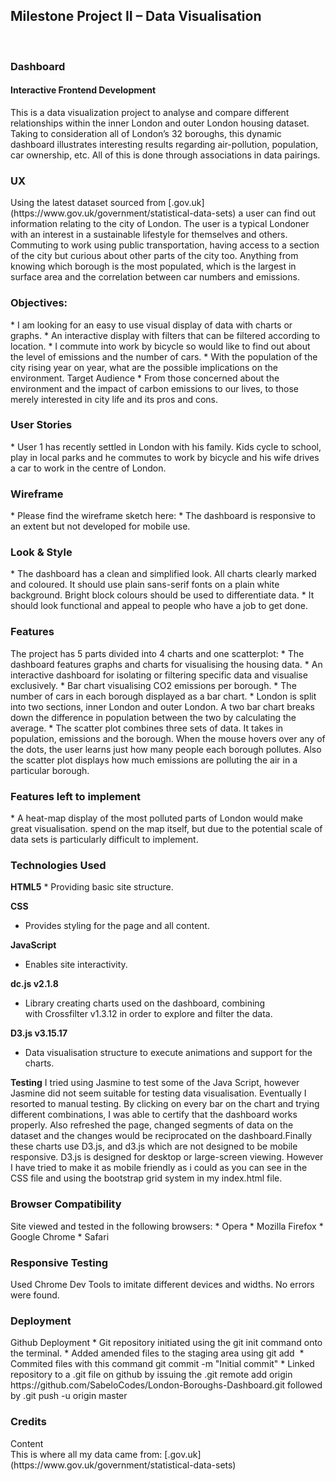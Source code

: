 <h2>Milestone Project II – Data Visualisation</h2><br>
<h3>Dashboard</h3>
<h4>Interactive Frontend Development</h4>

This is a data visualization project to analyse and compare different relationships within 
the inner London and outer London housing dataset. Taking to consideration all of London’s 32 boroughs, 
this dynamic dashboard illustrates interesting results regarding air-pollution, population, car ownership, 
etc. All of this is done through associations in data pairings.

<h3>UX</h3>
Using the latest dataset sourced from [.gov.uk](https://www.gov.uk/government/statistical-data-sets) a user can 
find out information relating to the city of London. The user is a typical Londoner with an interest in a 
sustainable lifestyle for themselves and others. Commuting to work using public transportation, having access 
to a section of the city but curious about other parts of the city too. Anything from knowing which borough is 
the most populated, which is the largest in surface area and the correlation between car numbers and emissions.

<h3>Objectives:</h3>
* I am looking for an easy to use visual display of data with charts or graphs.
* An interactive display with filters that can be filtered according to location. 
* I commute into work by bicycle so would like to find out about the level of emissions and the number of cars.
* With the population of the city rising year on year, what are the possible implications on the environment. 
Target Audience
* From those concerned about the environment and the impact of carbon emissions to our lives, to those merely 
interested in city life and its pros and cons.

<h3>User Stories</h3>
* User 1 has recently settled in London with his family. Kids cycle to school, play in local parks and he commutes 
to work by bicycle and his wife drives a car to work in the centre of London.  


<h3>Wireframe</h3>
* Please find the wireframe sketch here: 
* The dashboard is responsive to an extent but not developed for mobile use. 

<h3>Look & Style</h3>
* The dashboard has a clean and simplified look. All charts clearly marked and coloured. It should use plain sans-serif 
fonts on a plain white background. Bright block colours should be used to differentiate data.
* It should look functional and appeal to people who have a job to get done.

<h3>Features</h3>
The project has 5 parts divided into 4 charts and one scatterplot:
* The dashboard features graphs and charts for visualising the housing data.
* An interactive dashboard for isolating or filtering specific data and visualise exclusively. 
* Bar chart visualising CO2 emissions per borough.
* The number of cars in each borough displayed as a bar chart.
* London is split into two sections, inner London and outer London. A two bar chart breaks down the difference in 
population between the two by calculating the average.
* The scatter plot combines three sets of data. It takes in population, emissions and the borough. When the mouse 
hovers over any of the dots, the user learns just how many people each borough pollutes. Also the scatter plot displays 
how much emissions are polluting the air in a particular borough. 

<h3>Features left to implement</h3>
* A heat-map display of the most polluted parts of London would make great visualisation. spend on the map itself, but due to the potential scale of data sets is particularly difficult to implement.

<h3>Technologies Used</h3>
<b>HTML5</b>
* Providing basic site structure.

<b>CSS</b>
* Provides styling for the page and all content.

<b>JavaScript</b>
* Enables site interactivity.

<b>dc.js v2.1.8</b>
* Library creating charts used on the dashboard, combining with Crossfilter v1.3.12 in order to explore and filter the data.

<b>D3.js v3.15.17</b>
* Data visualisation structure to execute animations and support for the charts.

<b>Testing</b>
I tried using Jasmine to test some of the Java Script, however Jasmine did not seem suitable for testing data visualisation. 
Eventually I resorted to manual testing. By clicking on every bar on the chart and trying different combinations, 
I was able to certify that the dashboard works properly. Also refreshed the page, changed segments of data on the dataset 
and the changes would be reciprocated on the dashboard.Finally these charts use D3.js, and d3.js which are not designed to 
be mobile responsive. D3.js is designed for desktop or large-screen viewing. However I have tried to make it as mobile 
friendly as i could as you can see in the CSS file and using the bootstrap grid system in my index.html file.

<h3>Browser Compatibility</h3>
Site viewed and tested in the following browsers:
* Opera
* Mozilla Firefox
* Google Chrome
* Safari

<h3>Responsive Testing</h3>
Used Chrome Dev Tools to imitate different devices and widths. No errors were found.

<h3>Deployment</h3>
Github Deployment
* Git repository initiated using the git init command onto the terminal.
* Added amended files to the staging area using git add 
* Commited files with this command git commit -m "Initial commit"
* Linked repository to a .git file on github by issuing the 
.git remote add origin https://github.com/SabeloCodes/London-Boroughs-Dashboard.git 
followed by .git push -u origin master

<h3>Credits</h3>
Content<br>
This is where all my data came from: [.gov.uk](https://www.gov.uk/government/statistical-data-sets) 

